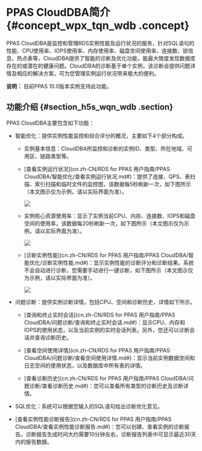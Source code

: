 # PPAS CloudDBA简介 {#concept_wpx_tqn_wdb .concept}

PPAS CloudDBA是监控和管理RDS实例性能及运行状况的服务，针对SQL语句的性能、CPU使用率、IOPS使用率、内存使用率、磁盘空间使用率、连接数、锁信息、热点表等，CloudDBA提供了智能的诊断及优化功能，能最大限度发现数据库存在的或潜在的健康问题。CloudDBA的诊断基于单个实例，该诊断会提供问题详情及相应的解决方案，可为您管理实例运行状况带来极大的便利。

**说明：** 目前PPAS 10.0版本实例支持此功能。

## 功能介绍 {#section_h5s_wqn_wdb .section}

PPAS CloudDBA主要包含如下功能：

-   智能优化：提供实例性能监控和综合评分的概况，主要如下4个部分构成。

    -   实例基本信息：CloudDBA所监控和诊断的实例ID、类型、所在地域、可用区、链路类型等。

    -   [查看实例运行状况](cn.zh-CN/RDS for PPAS 用户指南/PPAS CloudDBA/智能优化/查看实例运行状况.md#)：提供了连接、QPS、表扫描、索引扫描和临时文件的监控图，该数据每5秒刷新一次，如下图所示（本文图示仅为示例，请以实际界面为准）。

        ![](http://static-aliyun-doc.oss-cn-hangzhou.aliyuncs.com/assets/img/7899/15516632783051_zh-CN.png)

    -   实例核心资源使用率：显示了实例当前CPU、内存、连接数、IOPS和磁盘空间的使用率，该数据每20秒刷新一次，如下图所示（本文图示仅为示例，请以实际界面为准）。

        ![](http://static-aliyun-doc.oss-cn-hangzhou.aliyuncs.com/assets/img/62480/155166327833873_zh-CN.png)

    -   [诊断实例性能](cn.zh-CN/RDS for PPAS 用户指南/PPAS CloudDBA/智能优化/诊断实例性能.md#)：显示实例性能的诊断评分和诊断结果。系统不会自动进行诊断，您需要手动进行一键诊断，如下图所示（本文图示仅为示例，请以实际界面为准）。

        ![](http://static-aliyun-doc.oss-cn-hangzhou.aliyuncs.com/assets/img/7899/15516632793053_zh-CN.png)

-   问题诊断：提供实例诊断详情，包括CPU、空间和诊断历史，详情如下所示。

    -   [查询和终止实时会话](cn.zh-CN/RDS for PPAS 用户指南/PPAS CloudDBA/问题诊断/查询和终止实时会话.md#)：显示CPU、内存和IOPS的使用状态，以及当前实例的实时会话列表。另外，您还可以诊断会话并查询诊断历史。

    -   [查看空间使用详情](cn.zh-CN/RDS for PPAS 用户指南/PPAS CloudDBA/问题诊断/查看空间使用详情.md#)：显示当前实例数据空间和日志空间的使用状态，以及数据库中所有表的详情。

    -   [查看诊断历史](cn.zh-CN/RDS for PPAS 用户指南/PPAS CloudDBA/问题诊断/查看诊断历史.md#)：您可以查看所有类型的诊断历史及诊断详情。

-   SQL优化：系统可以根据您输入的SQL语句给出诊断优化意见。

-   [查看实例性能诊断报告](cn.zh-CN/RDS for PPAS 用户指南/PPAS CloudDBA/查看实例性能诊断报告.md#)：您可以创建、查看实例的诊断报告。诊断报告生成时间大约需要10分钟左右，诊断报告列表中可显示最近30天内的报告数据。


